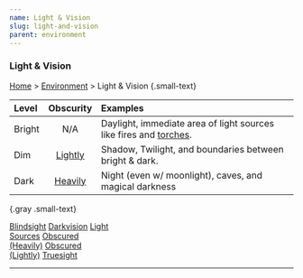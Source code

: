 ```yaml
---
name: Light & Vision
slug: light-and-vision
parent: environment
---
```

### Light & Vision
[Home](dm-operations-center) > [Environment](environment) > Light & Vision {.small-text}

| Level  | Obscurity                       | Examples                                                                         |
| :----- | :-----------------------------: |:-------------------------------------------------------------------------------- |
| Bright | N/A                             | Daylight, immediate area of light sources like fires and [torches](/item/torch). |
| Dim    | [Lightly](lightly-obscured)     | Shadow, Twilight, and boundaries between bright & dark.                          |
| Dark   | [Heavily](heavily-obscured)     | Night (even w/ moonlight), caves, and magical darkness                           |
{.gray .small-text}

<div class="menu-container">
    <a href="blindsight">Blindsight</a>
    <a href="darkvision">Darkvision</a>
    <a href="light-sources">Light<br/> Sources</a>
    <a href="heavily-obscured">Obscured<br/> (Heavily)</a>
    <a href="lightly-obscured">Obscured<br/> (Lightly)</a>
    <a href="truesight">Truesight</a>
</div>
<hr/>